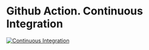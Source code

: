 # Github Action. Continuous Integration

[![Continuous Integration](https://github.com/ElenaTyrsenko/DevOpsIIht8p1/actions/workflows/CI.yml/badge.svg)](https://github.com/ElenaTyrsenko/DevOpsIIht8p1/actions/workflows/CI.yml)
